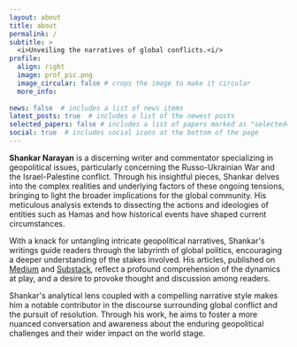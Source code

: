 ```yaml
---
layout: about
title: about
permalink: /
subtitle: >
  <i>Unveiling the narratives of global conflicts.<i/>
profile:
  align: right
  image: prof_pic.png
  image_circular: false # crops the image to make it circular
  more_info: 
    
news: false  # includes a list of news items
latest_posts: true  # includes a list of the newest posts
selected_papers: false # includes a list of papers marked as "selected={true}"
social: true  # includes social icons at the bottom of the page
---
```


**Shankar Narayan** is a discerning writer and commentator specializing in geopolitical issues, particularly concerning the Russo-Ukrainian War and the Israel-Palestine conflict. Through his insightful pieces, Shankar delves into the complex realities and underlying factors of these ongoing tensions, bringing to light the broader implications for the global community. His meticulous analysis extends to dissecting the actions and ideologies of entities such as Hamas and how historical events have shaped current circumstances.

With a knack for untangling intricate geopolitical narratives, Shankar's writings guide readers through the labyrinth of global politics, encouraging a deeper understanding of the stakes involved. His articles, published on [Medium](https://shankar20.medium.com) and [Substack](https://shankarnarayan.substack.com/), reflect a profound comprehension of the dynamics at play, and a desire to provoke thought and discussion among readers.

Shankar's analytical lens coupled with a compelling narrative style makes him a notable contributor in the discourse surrounding global conflict and the pursuit of resolution. Through his work, he aims to foster a more nuanced conversation and awareness about the enduring geopolitical challenges and their wider impact on the world stage.